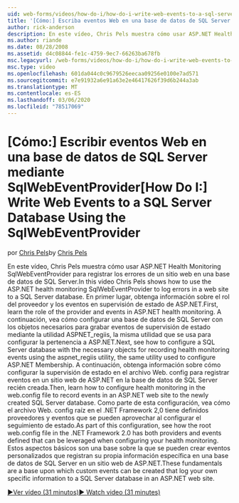 ```yaml
---
uid: web-forms/videos/how-do-i/how-do-i-write-web-events-to-a-sql-server-database-using-the-sqlwebeventprovider
title: '[Cómo:] Escriba eventos Web en una base de datos de SQL Server con SqlWebEventProvider | Microsoft Docs'
author: rick-anderson
description: En este vídeo, Chris Pels muestra cómo usar ASP.NET Health Monitoring SqlWebEventProvider para registrar los errores de un sitio web en una base de datos de SQL Server. En primer lugar, desborrar...
ms.author: riande
ms.date: 08/28/2008
ms.assetid: d4c08844-fe1c-4759-9ec7-66263ba678fb
msc.legacyurl: /web-forms/videos/how-do-i/how-do-i-write-web-events-to-a-sql-server-database-using-the-sqlwebeventprovider
msc.type: video
ms.openlocfilehash: 601da044c0c9679526eecaa09256e0100e7ad571
ms.sourcegitcommit: e7e91932a6e91a63e2e46417626f39d6b244a3ab
ms.translationtype: MT
ms.contentlocale: es-ES
ms.lasthandoff: 03/06/2020
ms.locfileid: "78517069"
---
```

# <a name="how-do-i-write-web-events-to-a-sql-server-database-using-the-sqlwebeventprovider"></a><span data-ttu-id="819dc-104">[Cómo:] Escribir eventos Web en una base de datos de SQL Server mediante SqlWebEventProvider</span><span class="sxs-lookup"><span data-stu-id="819dc-104">[How Do I:] Write Web Events to a SQL Server Database Using the SqlWebEventProvider</span></span>

<span data-ttu-id="819dc-105">por [Chris Pels](https://twitter.com/chrispels)</span><span class="sxs-lookup"><span data-stu-id="819dc-105">by [Chris Pels](https://twitter.com/chrispels)</span></span>

<span data-ttu-id="819dc-106">En este vídeo, Chris Pels muestra cómo usar ASP.NET Health Monitoring SqlWebEventProvider para registrar los errores de un sitio web en una base de datos de SQL Server.</span><span class="sxs-lookup"><span data-stu-id="819dc-106">In this video Chris Pels shows how to use the ASP.NET health monitoring SqlWebEventProvider to log errors in a web site to a SQL Server database.</span></span> <span data-ttu-id="819dc-107">En primer lugar, obtenga información sobre el rol del proveedor y los eventos en supervisión de estado de ASP.NET.</span><span class="sxs-lookup"><span data-stu-id="819dc-107">First, learn the role of the provider and events in ASP.NET health monitoring.</span></span> <span data-ttu-id="819dc-108">A continuación, vea cómo configurar una base de datos de SQL Server con los objetos necesarios para grabar eventos de supervisión de estado mediante la utilidad ASPNET\_regiis, la misma utilidad que se usa para configurar la pertenencia a ASP.NET.</span><span class="sxs-lookup"><span data-stu-id="819dc-108">Next, see how to configure a SQL Server database with the necessary objects for recording health monitoring events using the aspnet\_regiis utility, the same utility used to configure ASP.NET Membership.</span></span> <span data-ttu-id="819dc-109">A continuación, obtenga información sobre cómo configurar la supervisión de estado en el archivo Web. config para registrar eventos en un sitio web de ASP.NET en la base de datos de SQL Server recién creada.</span><span class="sxs-lookup"><span data-stu-id="819dc-109">Then, learn how to configure health monitoring in the web.config file to record events in an ASP.NET web site to the newly created SQL Server database.</span></span> <span data-ttu-id="819dc-110">Como parte de esta configuración, vea cómo el archivo Web. config raíz en el .NET Framework 2,0 tiene definidos proveedores y eventos que se pueden aprovechar al configurar el seguimiento de estado.</span><span class="sxs-lookup"><span data-stu-id="819dc-110">As part of this configuration, see how the root web.config file in the .NET Framework 2.0 has both providers and events defined that can be leveraged when configuring your health monitoring.</span></span> <span data-ttu-id="819dc-111">Estos aspectos básicos son una base sobre la que se pueden crear eventos personalizados que registran su propia información específica en una base de datos de SQL Server en un sitio web de ASP.NET.</span><span class="sxs-lookup"><span data-stu-id="819dc-111">These fundamentals are a base upon which custom events can be created that log your own specific information to a SQL Server database in an ASP.NET web site.</span></span>

[<span data-ttu-id="819dc-112">&#9654;Ver vídeo (31 minutos)</span><span class="sxs-lookup"><span data-stu-id="819dc-112">&#9654; Watch video (31 minutes)</span></span>](https://channel9.msdn.com/Blogs/ASP-NET-Site-Videos/how-do-i-write-web-events-to-a-sql-server-database-using-the-sqlwebeventprovider)
